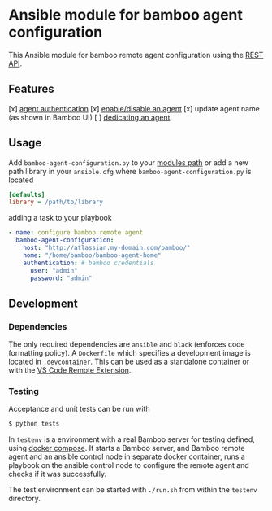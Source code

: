 # Ansible module for bamboo agent configuration

This Ansible module for bamboo remote agent configuration 
using the [REST API](https://docs.atlassian.com/atlassian-bamboo/REST/6.9.2).

## Features
[x] [agent authentication](https://confluence.atlassian.com/bamboo/agent-authentication-289277196.html)
[x] [enable/disable an agent](https://confluence.atlassian.com/bamboo/disabling-or-deleting-an-agent-289277174.html)
[x] update agent name (as shown in Bamboo UI)
[ ] [dedicating an agent](https://confluence.atlassian.com/bamboo/dedicating-an-agent-629015108.html)

## Usage
Add `bamboo-agent-configuration.py` to your [modules path](https://docs.ansible.com/ansible/latest/dev_guide/developing_locally.html)
or add a new path library in your `ansible.cfg` where `bamboo-agent-configuration.py` is located
```ini
[defaults]
library = /path/to/library
```

adding a task to your playbook
```yaml
- name: configure bamboo remote agent
  bamboo-agent-configuration:
    host: "http://atlassian.my-domain.com/bamboo/"
    home: "/home/bamboo/bamboo-agent-home"
    authentication: # bamboo credentials
      user: "admin"
      password: "admin"
```

## Development
### Dependencies
The only required dependencies are `ansible` and `black` (enforces code formatting policy).
A `Dockerfile` which specifies a development image is located in `.devcontainer`.
This can be used as a standalone container or with the [VS Code Remote Extension](https://code.visualstudio.com/docs/remote/remote-overview).

### Testing
Acceptance and unit tests can be run with
```bash
$ python tests
```

In `testenv` is a environment with a real Bamboo server for testing defined, using [docker compose](https://docs.docker.com/compose/).
It starts a Bamboo server, and Bamboo remote agent and an ansible control node in separate docker container, 
runs a playbook on the ansible control node to configure the remote agent and checks if it was successfully.

The test environment can be started with `./run.sh` from within the `testenv` directory. 